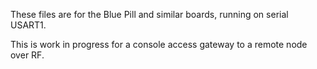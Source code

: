 These files are for the Blue Pill and similar boards, running on serial USART1.

This is work in progress for a console access gateway to a remote node over RF.

